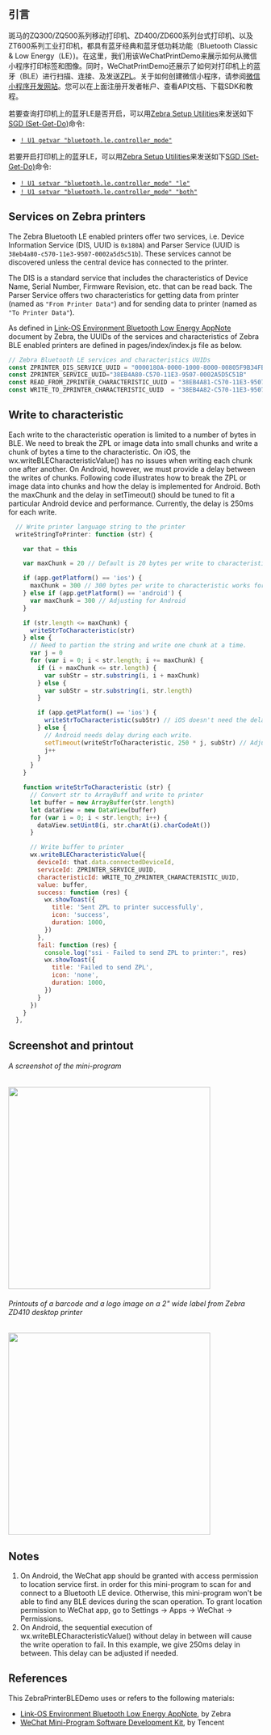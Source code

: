 ## 引言
斑马的ZQ300/ZQ500系列移动打印机、ZD400/ZD600系列台式打印机、以及ZT600系列工业打印机，都具有蓝牙经典和蓝牙低功耗功能（Bluetooth Classic & Low Energy（LE）)。在这里，我们用该WeChatPrintDemo来展示如何从微信小程序打印标签和图像。同时，WeChatPrintDemo还展示了如何对打印机上的蓝牙（BLE）进行扫描、连接、及发送[ZPL](https://www.zebra.com/content/dam/zebra/manuals/en-us/software/zpl-zbi2-pm-en.pdf)。关于如何创建微信小程序，请参阅[微信小程序开发网站](https://mp.weixin.qq.com/)。您可以在上面注册开发者帐户、查看API文档、下载SDK和教程。

若要查询打印机上的蓝牙LE是否开启，可以用[Zebra Setup Utilities](https://www.zebra.com/us/en/products/software/barcode-printers/zebralink/zebra-setup-utility.html)来发送如下[SGD (Set-Get-Do)](https://www.zebra.com/content/dam/zebra/manuals/en-us/software/zpl-zbi2-pm-en.pdf#page=1067)命令:
* [`! U1 getvar "bluetooth.le.controller_mode"`](https://www.zebra.com/content/dam/zebra/manuals/en-us/software/zpl-zbi2-pm-en.pdf#page=1067)

若要开启打印机上的蓝牙LE，可以用[Zebra Setup Utilities](https://www.zebra.com/us/en/products/software/barcode-printers/zebralink/zebra-setup-utility.html)来发送如下[SGD (Set-Get-Do)](https://www.zebra.com/content/dam/zebra/manuals/en-us/software/zpl-zbi2-pm-en.pdf#page=1067)命令:
* [`! U1 setvar "bluetooth.le.controller_mode" "le"`](https://www.zebra.com/content/dam/zebra/manuals/en-us/software/zpl-zbi2-pm-en.pdf#page=1067)
* [`! U1 setvar "bluetooth.le.controller_mode" "both"`](https://www.zebra.com/content/dam/zebra/manuals/en-us/software/zpl-zbi2-pm-en.pdf#page=1067)

## Services on Zebra printers
The Zebra Bluetooth LE enabled printers offer two services, i.e. Device Information Service (DIS, UUID is `0x180A`) and Parser Service (UUID is `38eb4a80-c570-11e3-9507-0002a5d5c51b`). These services cannot be discovered unless the central device has connected to the printer.

The DIS is a standard service that includes the characteristics of Device Name, Serial Number, Firmware Revision, etc. that can be read back. The Parser Service offers two characteristics for getting data from printer (named as `"From Printer Data"`) and for sending data to printer (named as `"To Printer Data"`). 

As defined in [Link-OS Environment Bluetooth Low Energy AppNote](https://www.zebra.com/content/dam/zebra/software/en/application-notes/AppNote-BlueToothLE-v4.pdf) document by Zebra, the UUIDs of the services and characteristics of Zebra BLE enabled printers are defined in pages/index/index.js file as below.
```javascript
// Zebra Bluetooth LE services and characteristics UUIDs
const ZPRINTER_DIS_SERVICE_UUID = "0000180A-0000-1000-8000-00805F9B34FB" // Or "180A". Device Information Services UUID
const ZPRINTER_SERVICE_UUID="38EB4A80-C570-11E3-9507-0002A5D5C51B"       // Zebra Bluetooth LE Parser Service
const READ_FROM_ZPRINTER_CHARACTERISTIC_UUID = "38EB4A81-C570-11E3-9507-0002A5D5C51B" // Read from printer characteristic
const WRITE_TO_ZPRINTER_CHARACTERISTIC_UUID  = "38EB4A82-C570-11E3-9507-0002A5D5C51B" // Write to printer characteristic
```

## Write to characteristic
Each write to the characteristic operation is limited to a number of bytes in BLE. We need to break the ZPL or image data into small chunks and write a chunk of bytes a time to the characteristic. On iOS, the wx.writeBLECharacteristicValue() has no issues when writing each chunk one after another. On Android, however, we must provide a delay between the writes of chunks. Following code illustrates how to break the ZPL or image data into chunks and how the delay is implemented for Android. Both the maxChunk and the delay in setTimeout() should be tuned to fit a particular Android device and performance. Currently, the delay is 250ms for each write.
```javascript
  // Write printer language string to the printer
  writeStringToPrinter: function (str) {

    var that = this

    var maxChunk = 20 // Default is 20 bytes per write to characteristic

    if (app.getPlatform() == 'ios') {
      maxChunk = 300 // 300 bytes per write to characteristic works for iOS
    } else if (app.getPlatform() == 'android') {
      var maxChunk = 300 // Adjusting for Android      
    }

    if (str.length <= maxChunk) {
      writeStrToCharacteristic(str)
    } else {
      // Need to partion the string and write one chunk at a time.
      var j = 0
      for (var i = 0; i < str.length; i += maxChunk) {
        if (i + maxChunk <= str.length) {
          var subStr = str.substring(i, i + maxChunk)
        } else {
          var subStr = str.substring(i, str.length)
        }

        if (app.getPlatform() == 'ios') {
          writeStrToCharacteristic(subStr) // iOS doesn't need the delay during each write
        } else {
          // Android needs delay during each write.
          setTimeout(writeStrToCharacteristic, 250 * j, subStr) // Adjust the delay if needed
          j++
        }
      }
    }

    function writeStrToCharacteristic (str) {
      // Convert str to ArrayBuff and write to printer
      let buffer = new ArrayBuffer(str.length)
      let dataView = new DataView(buffer)
      for (var i = 0; i < str.length; i++) {
        dataView.setUint8(i, str.charAt(i).charCodeAt())
      }

      // Write buffer to printer
      wx.writeBLECharacteristicValue({
        deviceId: that.data.connectedDeviceId,
        serviceId: ZPRINTER_SERVICE_UUID,
        characteristicId: WRITE_TO_ZPRINTER_CHARACTERISTIC_UUID,
        value: buffer,
        success: function (res) {
          wx.showToast({
            title: 'Sent ZPL to printer successfully',
            icon: 'success',
            duration: 1000,
          })
        },
        fail: function (res) {
          console.log("ssi - Failed to send ZPL to printer:", res)
          wx.showToast({
            title: 'Failed to send ZPL',
            icon: 'none',
            duration: 1000,
          })
        }
      })
    }
  },
```

## Screenshot and printout
###### A screenshot of the mini-program
<img src="https://github.com/Zebra/Zebra-Printer-Samples/blob/master/WeChat-MiniProgram-Samples/WeChatPrintDemo/WeChatPrintDemo.jpg" width="400">

###### Printouts of a barcode and a logo image on a 2" wide label from Zebra ZD410 desktop printer
<img src="https://github.com/Zebra/Zebra-Printer-Samples/blob/master/WeChat-MiniProgram-Samples/WeChatPrintDemo/PrintoutOfWeChatPrintDem.jpg" width="400">

## Notes
1. On Android, the WeChat app should be granted with access permission to location service first. in order for this mini-program to scan for and connect to a Bluetooth LE device. Otherwise, this mini-program won't be able to find any BLE devices during the scan operation. To grant location permission to WeChat app, go to Settings -> Apps -> WeChat -> Permissions.
2. On Android, the sequential execution of wx.writeBLECharacteristicValue() without delay in between will cause the write operation to fail. In this example, we give 250ms delay in between. This delay can be adjusted if needed.

## References
This ZebraPrinterBLEDemo uses or refers to the following materials:
* [Link-OS Environment Bluetooth Low Energy AppNote](https://www.zebra.com/content/dam/zebra/software/en/application-notes/AppNote-BlueToothLE-v4.pdf), by Zebra
* [WeChat Mini-Program Software Development Kit](https://mp.weixin.qq.com/), by Tencent

